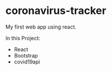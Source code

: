 # coronavirus-tracker

My first web app using react.

In this Project:
  - React
  - Bootstrap
  - covid19api
